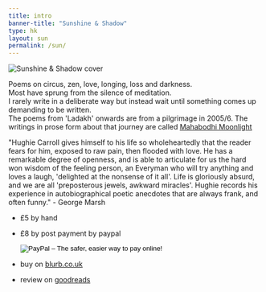 ```yaml
---
title: intro 
banner-title: "Sunshine & Shadow" 
type: hk
layout: sun
permalink: /sun/
---
```


![Sunshine & Shadow cover](/images/shop/sunshad-cover.jpg "Sunshine & Shadow cover")

Poems on circus, zen, love, longing, loss and darkness.  
Most have sprung from the silence of meditation.  
I rarely write in a deliberate way but instead wait until something comes up demanding to be written.  
The poems from 'Ladakh' onwards are from a pilgrimage in 2005/6. The writings in prose form about that journey are called [Mahabodhi Moonlight](/pages/prose/mahabodhi-moonlight.html)

"Hughie Carroll gives himself to his life so wholeheartedly that the reader fears for him, exposed to raw pain, then flooded with love. He has a remarkable degree of openness, and is able to articulate for us the hard won wisdom of the feeling person, an Everyman who will try anything and loves a laugh, 'delighted at the nonsense of it all'. Life is gloriously absurd, and we are all 'preposterous jewels, awkward miracles'.  Hughie records his experience in autobiographical poetic anecdotes that are always frank, and often funny." - George Marsh
 
- &pound;5 by hand
- &pound;8 by post payment by paypal 
    <form action="https://www.paypal.com/cgi-bin/webscr" method="post" target="_top">
    <input type="hidden" name="cmd" value="_s-xclick">
    <input type="hidden" name="hosted_button_id" value="7QV7W7X7EL9RJ">
    <input type="image" src="https://www.paypalobjects.com/en_GB/i/btn/btn_buynow_SM.gif" border="0" name="submit" alt="PayPal – The safer, easier way to pay online!">
    </form>

- buy on [blurb.co.uk](https://www.blurb.co.uk/b/10258007-sunshine-and-shadow)
- review on [goodreads](https://www.goodreads.com/book/show/55252105-sunshine-shadow)
